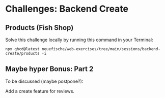# Challenges: Backend Create

## Products (Fish Shop)

Solve this challenge locally by running this command in your Terminal:

```
npx ghcd@latest neuefische/web-exercises/tree/main/sessions/backend-create/products -i
```

## Maybe hyper Bonus: Part 2

To be discussed (maybe postpone?):

Add a create feature for reviews.
